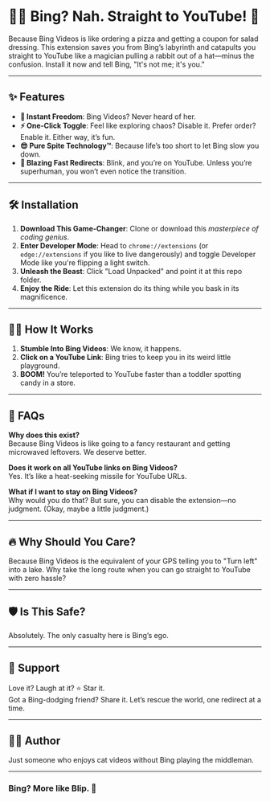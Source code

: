 # 🏃‍♀️ Bing? Nah. Straight to YouTube! 🎯  

Because Bing Videos is like ordering a pizza and getting a coupon for salad dressing. This extension saves you from Bing’s labyrinth and catapults you straight to YouTube like a magician pulling a rabbit out of a hat—minus the confusion. Install it now and tell Bing, "It's not me; it's you."  

---

## ✨ Features  

- **🚀 Instant Freedom**: Bing Videos? Never heard of her.  
- **⚡ One-Click Toggle**: Feel like exploring chaos? Disable it. Prefer order? Enable it. Either way, it’s fun.  
- **😎 Pure Spite Technology™**: Because life’s too short to let Bing slow you down.  
- **🐇 Blazing Fast Redirects**: Blink, and you’re on YouTube. Unless you’re superhuman, you won’t even notice the transition.  

---

## 🛠 Installation  

1. **Download This Game-Changer**: Clone or download this *masterpiece of coding genius*.  
2. **Enter Developer Mode**: Head to `chrome://extensions` (or `edge://extensions` if you like to live dangerously) and toggle Developer Mode like you're flipping a light switch.  
3. **Unleash the Beast**: Click "Load Unpacked" and point it at this repo folder.  
4. **Enjoy the Ride**: Let this extension do its thing while you bask in its magnificence.  

---

## 🧙‍♂️ How It Works  

1. **Stumble Into Bing Videos**: We know, it happens.  
2. **Click on a YouTube Link**: Bing tries to keep you in its weird little playground.  
3. **BOOM!** You’re teleported to YouTube faster than a toddler spotting candy in a store.  

---

## 🤔 FAQs  

**Why does this exist?**  
Because Bing Videos is like going to a fancy restaurant and getting microwaved leftovers. We deserve better.  

**Does it work on all YouTube links on Bing Videos?**  
Yes. It’s like a heat-seeking missile for YouTube URLs.  

**What if I want to stay on Bing Videos?**  
Why would you do that? But sure, you can disable the extension—no judgment. (Okay, maybe a little judgment.)  

---

## 🔥 Why Should You Care?  

Because Bing Videos is the equivalent of your GPS telling you to "Turn left" into a lake. Why take the long route when you can go straight to YouTube with zero hassle?  

---

## 🛡️ Is This Safe?  

Absolutely. The only casualty here is Bing’s ego.  

---

## 🌟 Support  

Love it? Laugh at it? ⭐ Star it.  
Got a Bing-dodging friend? Share it. Let’s rescue the world, one redirect at a time.  

---

## 👨‍💻 Author  

Just someone who enjoys cat videos without Bing playing the middleman.  

---

### Bing? More like **Blip**. 👋  
